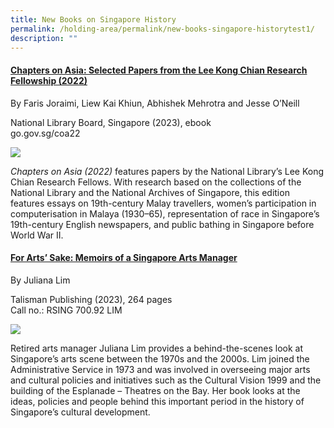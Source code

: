 ```yaml
---
title: New Books on Singapore History
permalink: /holding-area/permalink/new-books-singapore-historytest1/
description: ""
---
```

#### **[Chapters on Asia: Selected Papers from the Lee Kong Chian Research Fellowship (2022)](https://eservice.nlb.gov.sg/item_holding.aspx?id=205272591&amp;type=bid)**
By Faris Joraimi, Liew Kai Khiun, Abhishek Mehrotra and Jesse O’Neill

National Library Board, Singapore (2023), ebook  <br>
go.gov.sg/coa22
 
![](/images/Vol%2019%20Issue%201/New%20Books/The_Reverent_Journey_cover1.png)


_Chapters on Asia (2022)_ features papers by the National Library’s Lee Kong Chian Research Fellows. With research based on the collections of the National Library and the National Archives of Singapore, this edition features essays on 19th-century Malay travellers, women’s participation in computerisation in Malaya (1930–65), representation of race in Singapore’s 19th-century English newspapers, and public bathing in Singapore before World War II.

#### **[For Arts’ Sake: Memoirs of a Singapore Arts Manager](https://eservice.nlb.gov.sg/item_holding.aspx?id=205272591&amp;type=bid)**
By Juliana Lim

Talisman Publishing (2023), 264 pages <br>
Call no.: RSING 700.92 LIM
 
![](/images/Vol%2019%20Issue%201/New%20Books/The_Reverent_Journey_cover1.png)

Retired arts manager Juliana Lim provides a behind-the-scenes look at Singapore’s arts scene between the 1970s and the 2000s. Lim joined the Administrative Service in 1973 and was involved in overseeing major arts and cultural policies and initiatives such as the Cultural Vision 1999 and the building of the Esplanade – Theatres on the Bay. Her book looks at the ideas, policies and people behind this important period in the history of Singapore’s cultural development.